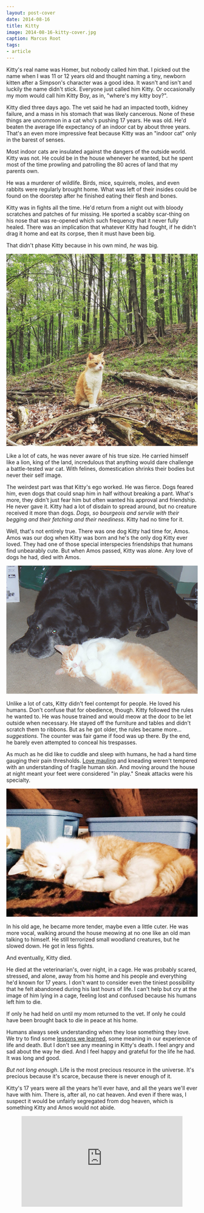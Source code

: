 ```yaml
---
layout: post-cover
date: 2014-08-16
title: Kitty
image: 2014-08-16-kitty-cover.jpg
caption: Marcus Root
tags:
- article
---
```


Kitty's real name was Homer, but nobody called him that. I picked out the name when I was 11 or 12 years old and thought naming a tiny, newborn kitten after a Simpson's character was a good idea. It wasn't and isn't and luckily the name didn't stick. Everyone just called him Kitty. Or occasionally my mom would call him Kitty Boy, as in, "where's my kitty boy?".

Kitty died three days ago. The vet said he had an impacted tooth, kidney failure, and a mass in his stomach that was likely cancerous. None of these things are uncommon in a cat who's pushing 17 years. He was old. He'd beaten the average life expectancy of an indoor cat by about three years. That's an even more impressive feat because Kitty was an "indoor cat" only in the barest of senses.

Most indoor cats are insulated against the dangers of the outside world. Kitty was not. He could be in the house whenever he wanted, but he spent most of the time prowling and patrolling the 80 acres of land that my parents own.

He was a murderer of wildlife. Birds, mice, squirrels, moles, and even rabbits were regularly brought home. What was left of their insides could be found on the doorstep after he finished eating their flesh and bones.

Kitty was in fights all the time. He'd return from a night out with bloody scratches and patches of fur missing. He sported a scabby scar-thing on his nose that was re-opened which such frequency that it never fully healed. There was an implication that whatever Kitty had fought, if he didn't drag it home and eat its corpse, then it must have been big.

That didn't phase Kitty because in his own mind, *he* was big.

![](/assets/2014-08-16-kitty-woods.jpg)

Like a lot of cats, he was never aware of his true size. He carried himself like a lion, king of the land, incredulous that anything would dare challenge a battle-tested war cat. With felines, domestication shrinks their bodies but never their self image.

The weirdest part was that Kitty's ego worked. He was fierce. Dogs feared him, even dogs that could snap him in half without breaking a pant. What's more, they didn't just fear him but often wanted his approval and friendship. He never gave it. Kitty had a lot of disdain to spread around, but no creature received it more than dogs. *Dogs, so bourgeois and servile with their begging and their fetching and their neediness*. Kitty had no time for it.

Well, that's not entirely true. There was one dog Kitty had time for, Amos. Amos was our dog when Kitty was born and he's the only dog Kitty ever loved. They had one of those special interspecies friendships that humans find unbearably cute. But when Amos passed, Kitty was alone. Any love of dogs he had, died with Amos.

![](/assets/2014-08-16-kitty-amos.jpg)

Unlike a lot of cats, Kitty didn't feel contempt for people. He loved his humans. Don't confuse that for obedience, though. Kitty followed the rules he wanted to. He was house trained and would meow at the door to be let outside when necessary. He stayed off the furniture and tables and didn't scratch them to ribbons. But as he got older, the rules became more… *suggestions*. The counter was fair game if food was up there. By the end, he barely even attempted to conceal his trespasses.

As much as he did like to cuddle and sleep with humans, he had a hard time gauging their pain thresholds. [Love mauling](http://theoatmeal.com/comics/kitty_pet) and kneading weren't tempered with an understanding of fragile human skin. And moving around the house at night meant your feet were considered "in play." Sneak attacks were his specialty.

![](/assets/2014-08-16-kitty-bed.jpg)

In his old age, he became more tender, maybe even a little cuter. He was more vocal, walking around the house meowing at no one like an old man talking to himself. He still terrorized small woodland creatures, but he slowed down. He got in less fights.

And eventually, Kitty died.

He died at the veterinarian's, over night, in a cage. He was probably scared, stressed, and alone, away from his home and his people and everything he'd known for 17 years. I don't want to consider even the tiniest possibility that he felt abandoned during his last hours of life. I can't help but cry at the image of him lying in a cage, feeling lost and confused because his humans left him to die.

If only he had held on until my mom returned to the vet. If only he could have been brought back to die in peace at his home.

Humans always seek understanding when they lose something they love. We try to find some [lessons we learned](http://www.subtraction.com/2012/12/04/mister-president-rest-in-peace/), some meaning in our experience of life and death. But I don't see any meaning in Kitty's death. I feel angry and sad about the way he died. And I feel happy and grateful for the life he had. It was long and good.

*But not long enough*. Life is the most precious resource in the universe. It's precious because it's scarce, because there is never enough of it.

Kitty's 17 years were all the years he'll ever have, and all the years we'll ever have with him. There is, after all, no cat heaven. And even if there was, I suspect it would be unfairly segregated from dog heaven, which is something Kitty and Amos would not abide.

<figure class="img-wide">
	<style>
.embed-container { position: relative; padding-bottom: 56.25%; height: 0; overflow: hidden; max-width: 100%; height: auto; } .embed-container iframe, .embed-container object, .embed-container embed { position: absolute; top: 0; left: 0; width: 100%; height: 100%; }</style>
<div class='embed-container'><iframe src='http://www.youtube.com/embed/NlZHRwoWIM4' frameborder='0' allowfullscreen></iframe></div></figure>